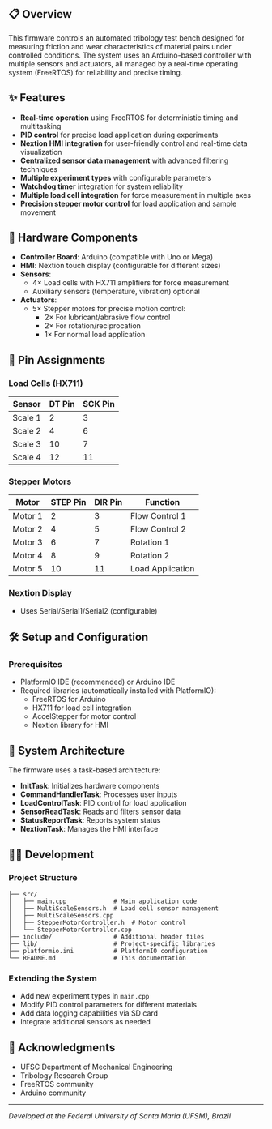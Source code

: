 
## 📋 Overview

This firmware controls an automated tribology test bench designed for measuring friction and wear characteristics of material pairs under controlled conditions. The system uses an Arduino-based controller with multiple sensors and actuators, all managed by a real-time operating system (FreeRTOS) for reliability and precise timing.

## ✨ Features

- **Real-time operation** using FreeRTOS for deterministic timing and multitasking
- **PID control** for precise load application during experiments
- **Nextion HMI integration** for user-friendly control and real-time data visualization
- **Centralized sensor data management** with advanced filtering techniques
- **Multiple experiment types** with configurable parameters
- **Watchdog timer** integration for system reliability
- **Multiple load cell integration** for force measurement in multiple axes
- **Precision stepper motor control** for load application and sample movement

## 🧰 Hardware Components

- **Controller Board**: Arduino (compatible with Uno or Mega)
- **HMI**: Nextion touch display (configurable for different sizes)
- **Sensors**:
  - 4× Load cells with HX711 amplifiers for force measurement
  - Auxiliary sensors (temperature, vibration) optional
- **Actuators**:
  - 5× Stepper motors for precise motion control:
    - 2× For lubricant/abrasive flow control
    - 2× For rotation/reciprocation
    - 1× For normal load application

## 🔌 Pin Assignments

### Load Cells (HX711)
| Sensor | DT Pin | SCK Pin |
|--------|--------|---------|
| Scale 1 | 2 | 3 |
| Scale 2 | 4 | 6 |
| Scale 3 | 10 | 7 |
| Scale 4 | 12 | 11 |

### Stepper Motors
| Motor | STEP Pin | DIR Pin | Function |
|-------|----------|---------|----------|
| Motor 1 | 2 | 3 | Flow Control 1 |
| Motor 2 | 4 | 5 | Flow Control 2 |
| Motor 3 | 6 | 7 | Rotation 1 |
| Motor 4 | 8 | 9 | Rotation 2 |
| Motor 5 | 10 | 11 | Load Application |

### Nextion Display
- Uses Serial/Serial1/Serial2 (configurable)

## 🛠️ Setup and Configuration

### Prerequisites
- PlatformIO IDE (recommended) or Arduino IDE
- Required libraries (automatically installed with PlatformIO):
  - FreeRTOS for Arduino
  - HX711 for load cell integration
  - AccelStepper for motor control
  - Nextion library for HMI

## 🧠 System Architecture

The firmware uses a task-based architecture:
- **InitTask**: Initializes hardware components
- **CommandHandlerTask**: Processes user inputs
- **LoadControlTask**: PID control for load application
- **SensorReadTask**: Reads and filters sensor data
- **StatusReportTask**: Reports system status
- **NextionTask**: Manages the HMI interface

## 👨‍💻 Development

### Project Structure
```
├── src/
│   ├── main.cpp             # Main application code
│   ├── MultiScaleSensors.h  # Load cell sensor management
│   ├── MultiScaleSensors.cpp
│   ├── StepperMotorController.h  # Motor control
│   └── StepperMotorController.cpp
├── include/                 # Additional header files
├── lib/                     # Project-specific libraries
├── platformio.ini           # PlatformIO configuration
└── README.md                # This documentation
```

### Extending the System
- Add new experiment types in `main.cpp`
- Modify PID control parameters for different materials
- Add data logging capabilities via SD card
- Integrate additional sensors as needed

## 🙏 Acknowledgments

- UFSC Department of Mechanical Engineering
- Tribology Research Group
- FreeRTOS community
- Arduino community

---

*Developed at the Federal University of Santa Maria (UFSM), Brazil*

